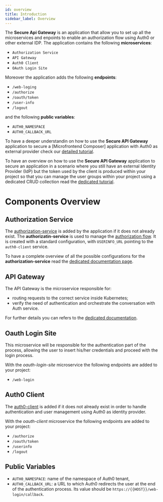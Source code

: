 ```yaml
---
id: overview
title: Introduction
sidebar_label: Overview
---
```


<!--
WARNING: this file was automatically generated by Mia-Platform Doc Aggregator.
DO NOT MODIFY IT BY HAND.
Instead, modify the source file and run the aggregator to regenerate this file.
-->

The **Secure Api Gateway** is an application that allow you to set up all the microservices and enpoints to enable an authorization flow using Auth0 or other external IDP.
The application contains the following **microservices**:

- `Authorization Service`
- `API Gateway`
- `Auth0 Client`
- `OAuth Login Site`

Moreover the application adds the following **endpoints**:

- `/web-loging`
- `/authorize`
- `/oauth/token`
- `/user-info`
- `/logout`

and the following **public variables**:

- `AUTH0_NAMESPACE`
- `AUTH0_CALLBACK_URL`

To have a deeper understandin on how to use the **Secure API Gateway** application to secure a [Microfrontend Composer] application with Auth0 as external provider check our [detailed tutorial](../../microfrontend-composer/tutorials/auth0-integration).

To have an overview on how to use the **Secure API Gateway** application to secure an application in a scenario where you still have an external Identity Provider (IdP) but the token used by the client is produced within your project so that you can manage the user groups within your project using a dedicated CRUD collection read the [dedicated tutorial](../../microfrontend-composer/tutorials/auth0-integration).

# Components Overview

## Authorization Service

The [authorization-service](../../runtime_suite/authorization-service/overview) is added by the application if it does not already exist.
The **authorizatin-service** is used to manage the [authorization flow](../../console/project-configuration/authorization-flow). It is created with a standard configuration, with `USERINFO_URL` pointing to the `auth0-client` service.

To have a complete overview of all the possible configurations for the **authorization-service** read the [dedicated documentation page](../../runtime_suite/authorization-service/configuration).

## API Gateway

The API Gateway is the microservice responsible for:

- routing requests to the correct service inside Kubernetes;
- verify the need of authentication and orchestrate the conversation with Auth service.

For further details you can refers to the [dedicated documentation](../../runtime_suite/api-gateway/overview).

## Oauth Login Site

This microservice will be responsible for the authentication part of the process, allowing the user to insert his/her credentials and proceed with the login process.

With the _oauth-login-site_ microservice the following endpoints are added to your project:

- `/web-login`

## Auth0 Client

The [auth0-client](../../runtime_suite/auth0-client/overview_and_usage) is added if it does not already exist in order to handle authentication and user management using Auth0 as identity provider.

With the _oauth-client_ microservice the following endpoints are added to your project:

- `/authorize`
- `/oauth/token`
- `/userinfo`
- `/logout`

## Public Variables

- `AUTH0_NAMESPACE`: name of the namespace of Auth0 tenant,
- `AUTH0_CALLBACK_URL`: a URL to which Auth0 redirects the user at the end of the authentication process. Its value should be `https://{{HOST}}/web-login/callback`.
